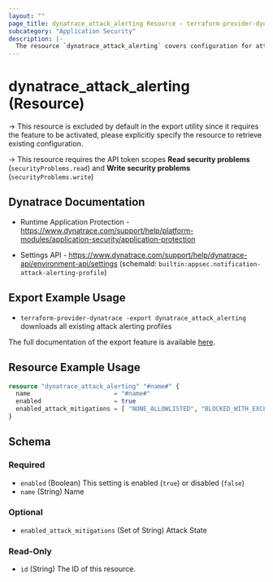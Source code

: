 ```yaml
---
layout: ""
page_title: dynatrace_attack_alerting Resource - terraform-provider-dynatrace"
subcategory: "Application Security"
description: |-
  The resource `dynatrace_attack_alerting` covers configuration for attack alerting profiles
---
```


# dynatrace_attack_alerting (Resource)

-> This resource is excluded by default in the export utility since it requires the feature to be activated, please explicitly specify the resource to retrieve existing configuration.

-> This resource requires the API token scopes **Read security problems** (`securityProblems.read`) and **Write security problems** (`securityProblems.write`)

## Dynatrace Documentation

- Runtime Application Protection - https://www.dynatrace.com/support/help/platform-modules/application-security/application-protection

- Settings API - https://www.dynatrace.com/support/help/dynatrace-api/environment-api/settings (schemaId: `builtin:appsec.notification-attack-alerting-profile`)

## Export Example Usage

- `terraform-provider-dynatrace -export dynatrace_attack_alerting` downloads all existing attack alerting profiles

The full documentation of the export feature is available [here](https://dt-url.net/h203qmc).

## Resource Example Usage

```terraform
resource "dynatrace_attack_alerting" "#name#" {
  name                       = "#name#"
  enabled                    = true
  enabled_attack_mitigations = [ "NONE_ALLOWLISTED", "BLOCKED_WITH_EXCEPTION", "NONE_BLOCKING_DISABLED" ]
}
```

<!-- schema generated by tfplugindocs -->
## Schema

### Required

- `enabled` (Boolean) This setting is enabled (`true`) or disabled (`false`)
- `name` (String) Name

### Optional

- `enabled_attack_mitigations` (Set of String) Attack State

### Read-Only

- `id` (String) The ID of this resource.
 